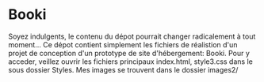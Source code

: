 # Booki
Soyez indulgents, le contenu du dépot pourrait changer radicalement à tout moment...
Ce dépot contient simplement les fichiers de réalistion d'un projet de conception d'un prototype de site d'hébergement: Booki. 
Pour y acceder, veillez ouvrir les fichiers principaux index.html, style3.css dans le sous dossier Styles. Mes images se trouvent dans le dossier images2/

